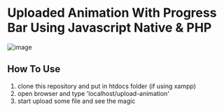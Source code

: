 # Uploaded Animation With Progress Bar Using Javascript Native & PHP

![image](https://github.com/user-attachments/assets/e345da2a-636b-459a-8e40-f4376829344d)

## How To Use

1. clone this repository and put in htdocs folder (if using xampp)
2. open browser and type 'localhost/upload-animation'
3. start upload some file and see the magic

